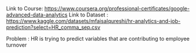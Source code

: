 Link to Course: https://www.coursera.org/professional-certificates/google-advanced-data-analytics
Link to Dataset : https://www.kaggle.com/datasets/mfaisalqureshi/hr-analytics-and-job-prediction?select=HR_comma_sep.csv

Problem : HR is trying to predict variables that are contributing to employee turnover 
